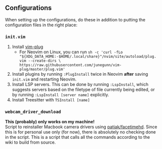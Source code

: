 ## Configurations

When  setting up the configurations, do these in addition to putting the configuration files in the right place:

### `init.vim`

1. Install [vim-plug](https://github.com/junegunn/vim-plug)
    - For Neovim on Linux, you can run
    ```sh -c 'curl -fLo "${XDG_DATA_HOME:-$HOME/.local/share}"/nvim/site/autoload/plug.vim --create-dirs \ https://raw.githubusercontent.com/junegunn/vim-plug/master/plug.vim'```
2. Install plugins by running `:PlugInstall` twice in Neovim **after** saving `init.vim` and restarting Neovim.
3. Install LSP servers. This can be done by running `:LspInstall`, which suggests servers based on the filetype of file currently being edited, or by running `:LspInstall [server name]` explicitly.
4. Install Treesitter with `TSInstall [name]`

### `webcam_driver_download`

**This (probably) only works on my machine!**  
Script to reinstaller Macbook camera drivers using [patjak/facetimehd](https://github.com/patjak/facetimehd). Since this is for personal use only (for now), there is absolutely no checking done in the script. This is a script that calls all the commands according to the wiki to build from source.
